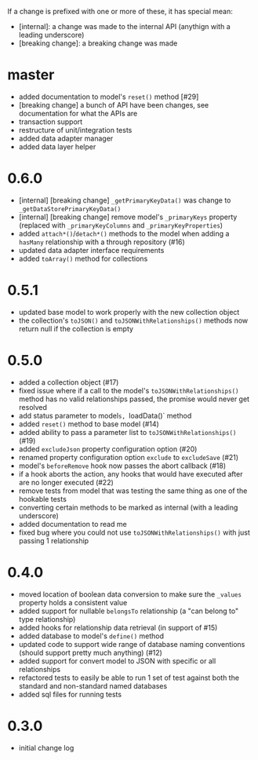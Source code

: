 If a change is prefixed with one or more of these, it has special mean:

- [internal]: a change was made to the internal API (anythign with a leading underscore)
- [breaking change]: a breaking change was made

# master

- added documentation to model's `reset()` method [#29]
- [breaking change] a bunch of API have been changes, see documentation for what the APIs are
- transaction support
- restructure of unit/integration tests
- added data adapter manager
- added data layer helper

# 0.6.0
- [internal] [breaking change] `_getPrimaryKeyData()` was change to `_getDataStorePrimaryKeyData()`
- [internal] [breaking change] remove model's `_primaryKeys` property (replaced with `_primaryKeyColumns` and `_primaryKeyProperties`)
- added `attach*()`/`detach*()` methods to the model when adding a `hasMany` relationship with a through repository (#16)
- updated data adapter interface requirements
- added `toArray()` method for collections

# 0.5.1
- updated base model to work properly with the new collection object
- the collection's `toJSON()` and `toJSONWithRelationships()` methods now return null if the collection is empty

# 0.5.0
- added a collection object (#17)
- fixed issue where if a call to the model's `toJSONWithRelationships()` method has no valid relationships passed, the promise would never get resolved
- add status parameter to model`s, `loadData()` method
- added `reset()` method to base model (#14)
- added ability to pass a parameter list to `toJSONWithRelationships()` (#19)
- added `excludeJson` property configuration option (#20)
- renamed property configuration option `exclude` to `excludeSave` (#21)
- model's `beforeRemove` hook now passes the abort callback (#18)
- if a hook aborts the action, any hooks that would have executed after are no longer executed (#22)
- remove tests from model that was testing the same thing as one of the hookable tests
- converting certain methods to be marked as internal (with a leading underscore)
- added documentation to read me
- fixed bug where you could not use `toJSONWithRelationships()` with just passing 1 relationship

# 0.4.0
- moved location of boolean data conversion to make sure the `_values` property holds a consistent value
- added support for nullable `belongsTo` relationship (a "can belong to" type relationship)
- added hooks for relationship data retrieval (in support of #15)
- added database to model's `define()` method
- updated code to support wide range of database naming conventions (should support pretty much anything) (#12)
- added support for convert model to JSON with specific or all relationships
- refactored tests to easily be able to run 1 set of test against both the standard and non-standard named databases
- added sql files for running tests

# 0.3.0
- initial change log
